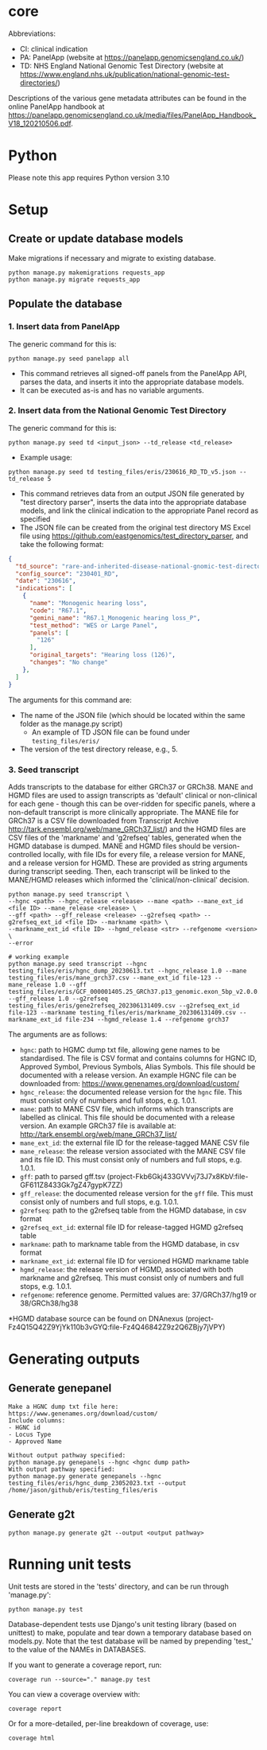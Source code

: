 # core

Abbreviations:
- CI: clinical indication
- PA: PanelApp (website at https://panelapp.genomicsengland.co.uk/)
- TD: NHS England National Genomic Test Directory (website at https://www.england.nhs.uk/publication/national-genomic-test-directories/)

Descriptions of the various gene metadata attributes can be found in the online PanelApp handbook at https://panelapp.genomicsengland.co.uk/media/files/PanelApp_Handbook_V18_120210506.pdf.

# Python
Please note this app requires Python version 3.10

# Setup
## Create or update database models
Make migrations if necessary and migrate to existing database.
```
python manage.py makemigrations requests_app
python manage.py migrate requests_app
```

## Populate the database
### 1. Insert data from PanelApp
The generic command for this is:
```
python manage.py seed panelapp all
```
- This command retrieves all signed-off panels from the PanelApp API, parses the data, and inserts it into the appropriate database models.
- It can be executed as-is and has no variable arguments.

### 2. Insert data from the National Genomic Test Directory
The generic command for this is:
```
python manage.py seed td <input_json> --td_release <td_release>
```
- Example usage:
```
python manage.py seed td testing_files/eris/230616_RD_TD_v5.json --td_release 5
```
- This command retrieves data from an output JSON file generated by "test directory parser", inserts the data into the appropriate database models, and link the clinical indication to the appropriate Panel record as specified
- The JSON file can be created from the original test directory MS Excel file using https://github.com/eastgenomics/test_directory_parser, and take the following format:

```json
{
  "td_source": "rare-and-inherited-disease-national-gnomic-test-directory-v5.1.xlsx",
  "config_source": "230401_RD",
  "date": "230616",
  "indications": [
    {
      "name": "Monogenic hearing loss",
      "code": "R67.1",
      "gemini_name": "R67.1_Monogenic hearing loss_P",
      "test_method": "WES or Large Panel",
      "panels": [
        "126"
      ],
      "original_targets": "Hearing loss (126)",
      "changes": "No change"
    },
  ]
}
```

The arguments for this command are:
- The name of the JSON file (which should be located within the same folder as the manage.py script)
  - An example of TD JSON file can be found under `testing_files/eris/`
- The version of the test directory release, e.g., 5.


### 3. Seed transcript

Adds transcripts to the database for either GRCh37 or GRCh38. 
MANE and HGMD files are used to assign transcripts as 'default' clinical or non-clinical for each gene - though this can be over-ridden for specific panels, where a non-default transcript is more clinically appropriate. The MANE file for GRCh37 is a CSV file downloaded from Transcript Archive http://tark.ensembl.org/web/mane_GRCh37_list/) and the HGMD files are CSV files of the 'markname' and 'g2refseq' tables, generated when the HGMD database is dumped.
MANE and HGMD files should be version-controlled locally, with file IDs for every file, a release version for MANE, and a release version for HGMD. These are provided as string arguments during transcript seeding. Then, each transcript will be linked to the MANE/HGMD releases which informed the 'clinical/non-clinical' decision.

```
python manage.py seed transcript \
--hgnc <path> --hgnc_release <release> --mane <path> --mane_ext_id <file ID> --mane_release <release> \
--gff <path> --gff_release <release> --g2refseq <path> --g2refseq_ext_id <file ID> --markname <path> \
--markname_ext_id <file ID> --hgmd_release <str> --refgenome <version> \
--error

# working example
python manage.py seed transcript --hgnc testing_files/eris/hgnc_dump_20230613.txt --hgnc_release 1.0 --mane testing_files/eris/mane_grch37.csv --mane_ext_id file-123 --mane_release 1.0 --gff testing_files/eris/GCF_000001405.25_GRCh37.p13_genomic.exon_5bp_v2.0.0.tsv --gff_release 1.0 --g2refseq testing_files/eris/gene2refseq_202306131409.csv --g2refseq_ext_id file-123 --markname testing_files/eris/markname_202306131409.csv --markname_ext_id file-234 --hgmd_release 1.4 --refgenome grch37
```

The arguments are as follows:
- `hgnc`: path to HGMC dump txt file, allowing gene names to be standardised. The file is CSV format and contains columns for HGNC ID, Approved Symbol, Previous Symbols, Alias Symbols. This file should be documented with a release version. An example HGNC file can be downloaded from: https://www.genenames.org/download/custom/
- `hgnc_release`: the documented release version for the `hgnc` file. This must consist only of numbers and full stops, e.g. 1.0.1.
- `mane`: path to MANE CSV file, which informs which transcripts are labelled as clinical. This file should be documented with a release version. An example GRCh37 file is available at: http://tark.ensembl.org/web/mane_GRCh37_list/
- `mane_ext_id`: the external file ID for the release-tagged MANE CSV file
- `mane_release`: the release version associated with the MANE CSV file and its file ID. This must consist only of numbers and full stops, e.g. 1.0.1.
- `gff`: path to parsed gff.tsv (project-Fkb6Gkj433GVVvj73J7x8KbV:file-GF611Z8433Gk7gZ47gypK7ZZ)
- `gff_release`: the documented release version for the `gff` file. This must consist only of numbers and full stops, e.g. 1.0.1.
- `g2refseq`: path to the g2refseq table from the HGMD database, in csv format
- `g2refseq_ext_id`: external file ID for release-tagged HGMD g2refseq table
- `markname`: path to markname table from the HGMD database, in csv format
- `markname_ext_id`: external file ID for versioned HGMD markname table
- `hgmd_release`: the release version of HGMD, associated with both markname and g2refseq. This must consist only of numbers and full stops, e.g. 1.0.1.
- `refgenome`: reference genome. Permitted values are: 37/GRCh37/hg19 or 38/GRCh38/hg38

*HGMD database source can be found on DNAnexus (project-Fz4Q15Q42Z9YjYk110b3vGYQ:file-Fz4Q46842Z9z2Q6ZBjy7jVPY)


# Generating outputs
## Generate genepanel
```
Make a HGNC dump txt file here: https://www.genenames.org/download/custom/
Include columns:
- HGNC id
- Locus Type
- Approved Name

Without output pathway specified:
python manage.py genepanels --hgnc <hgnc dump path>
With output pathway specified:
python manage.py generate genepanels --hgnc testing_files/eris/hgnc_dump_23052023.txt --output /home/jason/github/eris/testing_files/eris
```

## Generate g2t	
```
python manage.py generate g2t --output <output pathway>
```

# Running unit tests

Unit tests are stored in the 'tests' directory, and can be run through 'manage.py':
```
python manage.py test
```
Database-dependent tests use Django's unit testing library (based on unittest) to make, populate and tear down a temporary database based on models.py. Note that the test database will be named by prepending 'test_' to the value of the NAMEs in DATABASES.

If you want to generate a coverage report, run:
```
coverage run --source="." manage.py test
```
You can view a coverage overview with:
```
coverage report
```
Or for a more-detailed, per-line breakdown of coverage, use:
```
coverage html
```